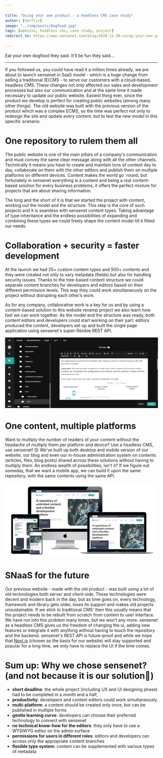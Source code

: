 ```yaml
---

title: "Using your own product - a headless CMS case study"
author: [herflis]
image: "../img/posts/dogfood.jpg"
tags: [website, headless cms, case study, project]
redirect_to: https://www.sensenet.com/blog/2020-11-30-using-your-own-product-a-headless-cms-case-study

---
```


Eat your own dogfood they said. It'll be fun they said...

---

If you followed us, you could have read it a million times already, we are about to launch sensenet in SaaS model - which is a huge change from selling a traditional (E)CMS - to serve our customers with a cloud-based, headless CMS. These changes not only affected our sales and development processes but also our communication and at the same time it made necessary to update our public website. Easiest thing ever, since the product we develop is perfect for creating public websites (among many other things). The old website was built with the previous version of the product which was a complex ECMS, so the time was perfect not only to redesign the site and update every content, but to test the new model in this specific scenario.

# One repository to rulem them all

The public website is one of the main pillars of a company's communication and must convey the same clear message along with all the other channels. Technically it means you have to create and maintain tons of content day to day, collaborate on them with the other editors and publish them on multiple platforms on different devices. Content makes the world go 'round, but fortunately in sensenet everything is a content and being a real content-based solution for every business problems, it offers the perfect mixture for projects that are about sharing information.

The long and the short of it is that we started the project with content, working out the model and the structure. This step is the core of such projects and it is seamless with sensenet content types. Taking advantage of type inheritance and the endless possibilities of expanding and combining these types we could freely shape the content model till it fitted our needs.

# Collaboration + security = faster development

At the launch we had 25+ custom content types and 500+ contents and they were created not only to vary metadata (fields) but also for handling security issues. Thanks to the tree-based content structure we could separate content branches for developers and editors based on their different permission levels. This way they could work simultaneously on the project without disrupting each other’s work.

As for any company, collaborative work is a key for us and by using a content-based solution to this website revamp project we also learn how fast we can work together. As the model and the structure was ready, both content editors and developers could start working on their part: editors produced the content, developers set up and built the single page application using sensenet's super-flexible REST API.

<p align="center">
<img src="/img/posts/rte.png" alt="rich text editor">
</p>

# One content, multiple platforms

Want to multiply the number of readers of your content without the headache of multiply them per platform and device? Use a headless CMS, use sensenet! 😊 We've built up both desktop and mobile version of our website, our blog and even our in-house administration system on contents (articles, files, blog posts) shared across these solutions without having to multiply them. An endless wealth of possibilities, isn't it? If we figure out someday, that we want a mobile app, we can build it upon the same repository, with the same contents using the same API.

<p align="center">
<img src="/img/posts/sncom-mockup.png" alt="mockup">
</p>

# SNaaS for the future

Our previous website - made with the old product - was built using a lot of old technologies both server and client-side. These technologies were decent and modern back in the day, but as time goes on, every technology, framework and library gets older, loses its support and makes old projects unsustainable. If we stick to traditional CMS' then this usually means that the project needs to be rebuilt from scratch from content to user interface. We have run into this problem many times, but we won’t any more. sensenet as a headless CMS gives us the freedom of changing the ui, adding new features or integrate it with anything without having to touch the repository and the backend. sensenet's REST API is future-proof and while we hope that [Next.js](https://nextjs.org/) (chosen as the basis for our website) will stay supported and popular for a long time, we only have to replace the UI if the time comes.

# Sum up: Why we chose sensenet? (and not because it is our solution🙂)

- **short deadline**: the whole project (including UX and UI designing phase) had to be completed in a month and a half,
- **productivity**: developers and content editors could work simultaneously
- **multi-platform**: a content should be created only once, but can be published in multiple forms
- **gentle learning curve**: developers can choose their preferred technology to connect with sensenet
- **no technical know-how for the editors**: they only have to use a WYSIWYG editor on the admin surface
- **permissions for users in different roles**: editors and developers can access only the appropriate content branches
- **flexible type system**: content can be supplemented with various types of metadata
